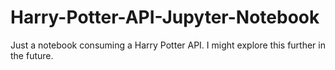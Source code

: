 # Harry-Potter-API-Jupyter-Notebook
Just a notebook consuming a Harry Potter API. I might explore this further in the future. 
